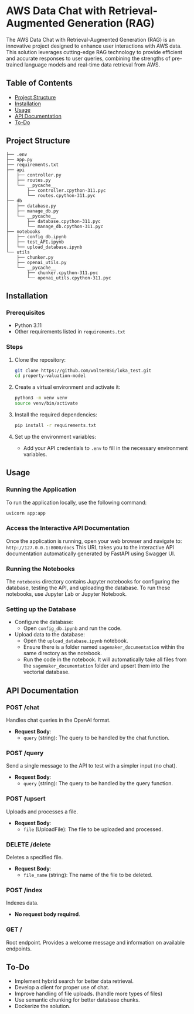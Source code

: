 
# AWS Data Chat with Retrieval-Augmented Generation (RAG)

The AWS Data Chat with Retrieval-Augmented Generation (RAG) is an innovative project designed to enhance user interactions with AWS data. This solution leverages cutting-edge RAG technology to provide efficient and accurate responses to user queries, combining the strengths of pre-trained language models and real-time data retrieval from AWS.

## Table of Contents
- [Project Structure](#project-structure)
- [Installation](#installation)
- [Usage](#usage)
- [API Documentation](#api-documentation)
- [To-Do](#to-do)

## Project Structure

```
├── .env
├── app.py
├── requirements.txt
├── api
│   ├── controller.py
│   ├── routes.py
│   └── __pycache__
│       ├── controller.cpython-311.pyc
│       └── routes.cpython-311.pyc
├── db
│   ├── database.py
│   ├── manage_db.py
│   └── __pycache__
│       ├── database.cpython-311.pyc
│       └── manage_db.cpython-311.pyc
├── notebooks
│   ├── config_db.ipynb
│   ├── test_API.ipynb
│   └── upload_database.ipynb
└── utils
    ├── chunker.py
    ├── openai_utils.py
    └── __pycache__
        ├── chunker.cpython-311.pyc
        └── openai_utils.cpython-311.pyc
```

## Installation

### Prerequisites
- Python 3.11
- Other requirements listed in `requirements.txt`

### Steps
1. Clone the repository:
    ```bash
    git clone https://github.com/walterBSG/loka_test.git
    cd property-valuation-model
    ```

2. Create a virtual environment and activate it:
    ```bash
    python3 -m venv venv
    source venv/bin/activate
    ```

3. Install the required dependencies:
    ```bash
    pip install -r requirements.txt
    ```

4. Set up the environment variables:
    - Add your API credentials to `.env` to fill in the necessary environment variables.

## Usage

### Running the Application
To run the application locally, use the following command:
```bash
uvicorn app:app
```

### Access the Interactive API Documentation
Once the application is running, open your web browser and navigate to: `http://127.0.0.1:8000/docs`
This URL takes you to the interactive API documentation automatically generated by FastAPI using Swagger UI.

### Running the Notebooks
The `notebooks` directory contains Jupyter notebooks for configuring the database, testing the API, and uploading the database. To run these notebooks, use Jupyter Lab or Jupyter Notebook.

### Setting up the Database
- Configure the database:
    - Open `config_db.ipynb` and run the code.
- Upload data to the database:
    - Open the `upload_database.ipynb` notebook.
    - Ensure there is a folder named `sagemaker_documentation` within the same directory as the notebook.
    - Run the code in the notebook. It will automatically take all files from the `sagemaker_documentation` folder and upsert them into the vectorial database.

## API Documentation

### POST /chat
Handles chat queries in the OpenAI format.

- **Request Body**:
  - `query` (string): The query to be handled by the chat function.

### POST /query
Send a single message to the API to test with a simpler input (no chat).

- **Request Body**:
  - `query` (string): The query to be handled by the query function.

### POST /upsert
Uploads and processes a file.

- **Request Body**:
  - `file` (UploadFile): The file to be uploaded and processed.

### DELETE /delete
Deletes a specified file.

- **Request Body**:
  - `file_name` (string): The name of the file to be deleted.

### POST /index
Indexes data.

- **No request body required**.

### GET /
Root endpoint. Provides a welcome message and information on available endpoints.

## To-Do

- Implement hybrid search for better data retrieval.
- Develop a client for proper use of chat.
- Improve handling of file uploads. (handle more types of files)
- Use semantic chunking for better database chunks.
- Dockerize the solution.
